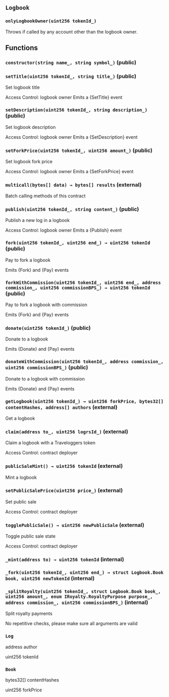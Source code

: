 ## `Logbook`

### `onlyLogbookOwner(uint256 tokenId_)`

Throws if called by any account other than the logbook owner.

## Functions

### `constructor(string name_, string symbol_)` (public)

### `setTitle(uint256 tokenId_, string title_)` (public)

Set logbook title

Access Control: logbook owner
Emits a {SetTitle} event

### `setDescription(uint256 tokenId_, string description_)` (public)

Set logbook description

Access Control: logbook owner
Emits a {SetDescription} event

### `setForkPrice(uint256 tokenId_, uint256 amount_)` (public)

Set logbook fork price

Access Control: logbook owner
Emits a {SetForkPrice} event

### `multicall(bytes[] data) → bytes[] results` (external)

Batch calling methods of this contract

### `publish(uint256 tokenId_, string content_)` (public)

Publish a new log in a logbook

Access Control: logbook owner
Emits a {Publish} event

### `fork(uint256 tokenId_, uint256 end_) → uint256 tokenId` (public)

Pay to fork a logbook

Emits {Fork} and {Pay} events

### `forkWithCommission(uint256 tokenId_, uint256 end_, address commission_, uint256 commissionBPS_) → uint256 tokenId` (public)

Pay to fork a logbook with commission

Emits {Fork} and {Pay} events

### `donate(uint256 tokenId_)` (public)

Donate to a logbook

Emits {Donate} and {Pay} events

### `donateWithCommission(uint256 tokenId_, address commission_, uint256 commissionBPS_)` (public)

Donate to a logbook with commission

Emits {Donate} and {Pay} events

### `getLogbook(uint256 tokenId_) → uint256 forkPrice, bytes32[] contentHashes, address[] authors` (external)

Get a logbook

### `claim(address to_, uint256 logrsId_)` (external)

Claim a logbook with a Traveloggers token

Access Control: contract deployer

### `publicSaleMint() → uint256 tokenId` (external)

Mint a logbook

### `setPublicSalePrice(uint256 price_)` (external)

Set public sale

Access Control: contract deployer

### `togglePublicSale() → uint256 newPublicSale` (external)

Toggle public sale state

Access Control: contract deployer

### `_mint(address to) → uint256 tokenId` (internal)

### `_fork(uint256 tokenId_, uint256 end_) → struct Logbook.Book book, uint256 newTokenId` (internal)

### `_splitRoyalty(uint256 tokenId_, struct Logbook.Book book_, uint256 amount_, enum IRoyalty.RoyaltyPurpose purpose_, address commission_, uint256 commissionBPS_)` (internal)

Split royalty payments

No repetitive checks, please make sure all arguments are valid

### `Log`

address
author

uint256
tokenId

### `Book`

bytes32[]
contentHashes

uint256
forkPrice

